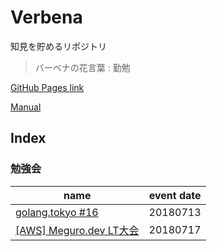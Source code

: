 # Verbena

知見を貯めるリポジトリ

> バーベナの花言葉 : 勤勉

[GitHub Pages link](https://d-kuro.github.io/verbena/)

[Manual](./manual/README.md)

## Index

### 勉強会

| name | event date |
| ---- | ---------- |
| [golang.tokyo #16](./study_group/20180713_golang_tokyo.md) | 20180713 |
| [[AWS] Meguro.dev LT大会](./study_group/20180717_meguro_dev.md) | 20180717 |
